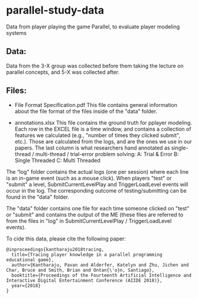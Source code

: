 # parallel-study-data
Data from player playing the game Parallel, to evaluate player modeling systems


## Data: 
Data from the 3-X group was collected before them taking the lecture on parallel concepts, and 5-X was collected after.

## Files: 

- File Format Specification.pdf
This file contains general information about the file format of the files inside of the "data" folder.

- annotations.xlsx 
This file contains the ground truth for pplayer modeling.  Each row in the EXCEL file is a time window, and contains a collection of features we calculated (e.g., "number of times they clicked submit", etc.). Those are calculated from the logs, and are the ones we use in our papers.
The last column is what researchers hand annotated as single-thread / multi-thread / trial-error problem solving: 
A: Trial & Error
B: Single Threaded
C: Multi Threaded

The “log" folder contains the actual logs (one per session) where each line is an in-game event (such as a mouse click). When players "test" or "submit" a level, SubmitCurrentLevelPlay and TriggerLoadLevel events will occur in the log. The corresponding outcome of testing/submitting can be found in the "data" folder.

The "data" folder contains one file for each time someone clicked on "test" or "submit" and contains the output of the ME (these files are referred to from the files in "log" in SubmitCurrentLevelPlay / TriggerLoadLevel events).


To cide this data, please cite the following paper:

```
@inproceedings{kantharaju2018tracing,
  title={Tracing player knowledge in a parallel programming educational game},
  author={Kantharaju, Pavan and Alderfer, Katelyn and Zhu, Jichen and Char, Bruce and Smith, Brian and Ontan{\'o}n, Santiago},
  booktitle={Proceedings of the Fourteenth Artificial Intelligence and Interactive Digital Entertainment Conference (AIIDE 2018)},
  year={2018}
}
```
